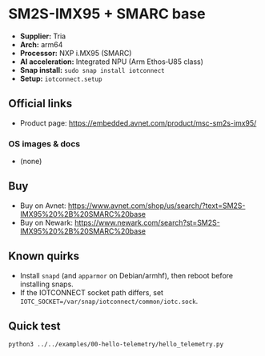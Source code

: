 # SM2S-IMX95 + SMARC base

- **Supplier:** Tria
- **Arch:** arm64
- **Processor:** NXP i.MX95 (SMARC)
- **AI acceleration:** Integrated NPU (Arm Ethos‑U85 class)
- **Snap install:** `sudo snap install iotconnect`
- **Setup:** `iotconnect.setup`

## Official links
- Product page: https://embedded.avnet.com/product/msc-sm2s-imx95/

### OS images & docs
- (none)

## Buy
- Buy on Avnet: https://www.avnet.com/shop/us/search/?text=SM2S-IMX95%20%2B%20SMARC%20base
- Buy on Newark: https://www.newark.com/search?st=SM2S-IMX95%20%2B%20SMARC%20base

## Known quirks
- Install `snapd` (and `apparmor` on Debian/armhf), then reboot before installing snaps.
- If the IOTCONNECT socket path differs, set `IOTC_SOCKET=/var/snap/iotconnect/common/iotc.sock`.

## Quick test
```bash
python3 ../../examples/00-hello-telemetry/hello_telemetry.py
```
